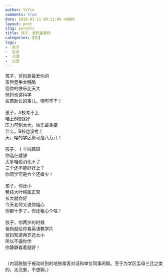 ```yaml
---
author: YiYin
comments: true
date: 2016-03-11 09:11:09 +0800
layout: post
slug: parents
title: 孩子，爸妈最爱你
categories: [思]
tags:
-  孩子
-  社会
-  点滴
-  记录
---
```


孩子，爸妈是最爱你的<br/>
虽然竞争太残酷<br/>
但你的快乐比天大<br/>
爸妈也讲科学<br/>
拔苗助长的事儿，咱可不干！<br/>
<br/>
孩子，A校考不上<br/>
咱上B校就好<br/>
压力可别太大，快乐最重要<br/>
什么，B校也没考上<br/>
天，咱的学区房可是八万八！<br/>
<br/>
孩子，十个兴趣班<br/>
你选仨就够<br/>
太多咱也消化不了<br/>
三个还不能好好上？<br/>
你同学可是六个还嫌少！<br/>
<br/>
孩子，你还小<br/>
粗枝大叶纯属正常<br/>
长大就会好<br/>
今天老师又说你粗心<br/>
你都十岁了，你还粗心个啥！<br/>
<br/>
孩子，你两岁的时候<br/>
爸妈就给你看英语教学片<br/>
爸妈知道两岁还太小<br/>
所以不逼你学<br/>
你静静看着就好！<br/>

<br/>
（内容脱胎于被动听到的地铁乘客对话和单位同事闲聊。至于为学区孟母三迁之类的，太沉重，不想聊。）


